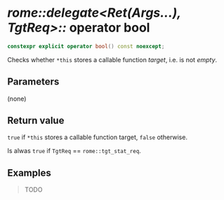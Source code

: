 # _rome::delegate<Ret(Args...), TgtReq>::_ **operator bool**

```cpp
constexpr explicit operator bool() const noexcept;
```

Checks whether `*this` stores a callable function _target_, i.e. is not _empty_.

## Parameters

(none)

## Return value

`true` if `*this` stores a callable function target, `false` otherwise.

Is alwas `true` if `TgtReq` == `rome::tgt_stat_req`.

## Examples

> TODO
